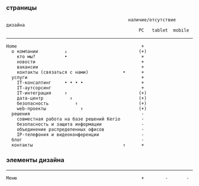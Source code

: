 ### страницы
                                                  наличие/отсутствие дизайна
                                                      PC   tablet  mobile
----                                                                                    
    Home                                               +
      о компании          ↓                           (+) 
        кто мы?           •                            +     
        новости                                        +
        вакансии                                       +
        контакты (связаться с нами)             •      +
      услуги                                           +
        ІТ-консалтинг     • • • •                      +
        ІТ-аутсорсинг                                  +
        ІТ-интеграция     ↑                           (+)
        дата-центр          ↑                         (+)
        безопасность          ↑                       (+)
        web-проекты             ↑                     (+)
      решения                                          - 
        совместная работа на базе решений Kerio        -
        безопасность и защита информации               -
        объединение распределенных офисов              -
        IP-телефония и видеоконференции                -
      блог                                             -
      контакты                                  ↑      +


### элементы дизайна
----    
    Меню                                               +        -       -          